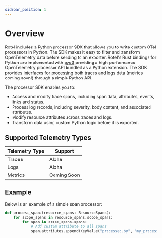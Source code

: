 ```yaml
---
sidebar_position: 1
---
```


# Overview

Rotel includes a Python processor SDK that allows you to write custom OTel processors in Python. The SDK makes it easy to filter and transform OpenTelemetry data 
before sending to an exporter. Rotel's Rust bindings for Python are implemented with [pyo3](https://github.com/pyo3/pyo3) providing a high-performance OpenTelemetry processor API bundled as a Python extension. The SDK provides interfaces for processing both traces and logs data (metrics coming soon!) through a simple
Python API.

The processor SDK enables you to:

- Access and modify trace spans, including span data, attributes, events, links and status.
- Process log records, including severity, body content, and associated attributes.
- Modify resource attributes across traces and logs.
- Transform data using custom Python logic before it is exported.

## Supported Telemetry Types

| Telemetry Type | Support     |
|----------------|-------------|
| Traces         | Alpha       |
| Logs           | Alpha       |
| Metrics        | Coming Soon |

## Example

Below is an example of a simple span processor:

```python
def process_spans(resource_spans: ResourceSpans):
    for scope_spans in resource_spans.scope_spans:
        for span in scope_spans.spans:
            # Add custom attribute to all spans
            span.attributes.append(KeyValue("processed.by", "my_processor"))
```
